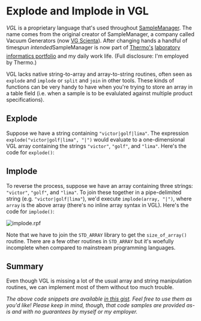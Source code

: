 # Explode and Implode in VGL

_VGL_ is a proprietary language that's used throughout [SampleManager](http://www.thermo.com/samplemanager).  The name comes from the original creator of SampleManager, a company called Vacuum Generators (now [VG Scienta](http://www.vgscienta.com/)).  After changing hands a handful of times&#151;_pun intended_&#151;SampleManager is now part of [Thermo's](http://www.thermo.com/) [laboratory informatics portfolio](http://www.thermo.com/informatics) and my daily work life.  (Full disclosure: I'm employed by Thermo.)

VGL lacks native string-to-array and array-to-string routines, often seen as `explode` and `implode` or `split` and `join` in other tools.  These kinds of functions can be very handy to have when you're trying to store an array in a table field (i.e. when a sample is to be evalulated against multiple product specifications).

## Explode

Suppose we have a string containing `"victor|golf|lima"`.  The expression `explode("victor|golf|lima", "|")` would evaluate to a one-dimensional VGL array containing the strings `"victor"`, `"golf"`, and `"lima"`.  Here's the code for `explode()`:

<script src="https://gist.github.com/4431755.js"></script>

## Implode

To reverse the process, suppose we have an array containing three strings: `"victor"`, `"golf"`, and `"lima"`.  To join these together in a pipe-delimited string (e.g. `"victor|golf|lima"`), we'd execute `implode(array, "|")`, where `array` is the above array (there's no inline array syntax in VGL).  Here's the code for `implode()`:

![implode.rpf](gist:4431755)

Note that we have to join the `STD_ARRAY` library to get the `size_of_array()` routine.  There are a few other routines in `STD_ARRAY` but it's woefully incomplete when compared to mainstream programming languages.

## Summary

Even though VGL is missing a lot of the usual array and string manipulation routines, we can implement most of them without too much trouble.

_The above code snippets are available [in this gist](https://gist.github.com/4431755).  Feel free to use them as you'd like!  Please keep in mind, though, that code samples are provided as-is and with no guarantees by myself or my employer._